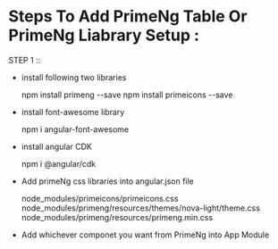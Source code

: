 # Steps To Add PrimeNg Table Or PrimeNg Liabrary Setup : 

STEP 1 ::
 
 - install following two libraries
      
      npm install primeng --save
      npm install primeicons --save
      
 - install font-awesome library
     
     npm i angular-font-awesome
     
 - install angular CDK 
 
     npm i @angular/cdk
     
 - Add primeNg css libraries into angular.json file
 
     node_modules/primeicons/primeicons.css
     node_modules/primeng/resources/themes/nova-light/theme.css
     node_modules/primeng/resources/primeng.min.css
     
 - Add whichever componet you want from PrimeNg into App Module
